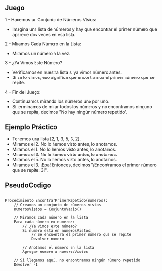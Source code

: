 ## Juego 

1 - Hacemos un Conjunto de Números Vistos:
- Imagina una lista de números y hay que encontrar el primer número que aparece dos veces en esa lista.

2 - Miramos Cada Número en la Lista:
- Miramos un número a la vez.

3 - ¿Ya Vimos Este Número?
- Verificamos en nuestra lista si ya vimos número antes.
- Si ya lo vimos, eso significa que encontramos el primer número que se repite.

4 - Fin del Juego:
- Continuamos mirando los números uno por uno.
- Si terminamos de mirar todos los números y no encontramos ninguno que se repita, decimos "No hay ningún número repetido".

## Ejemplo Práctico
- Tenemos una lista [2, 1, 3, 5, 3, 2].
- Miramos el 2. No lo hemos visto antes, lo anotamos.
- Miramos el 1. No lo hemos visto antes, lo anotamos.
- Miramos el 3. No lo hemos visto antes, lo anotamos.
- Miramos el 5. No lo hemos visto antes, lo anotamos.
- Miramos el 3. ¡Epa! Entonces, decimos "¡Encontramos el primer número que se repite: 3!".

## PseudoCodigo

```plaintext

Procedimiento EncontrarPrimerRepetido(numeros):
    // Creamos un conjunto de números vistos
    numerosVistos = ConjuntoVacio()

    // Miramos cada número en la lista
    Para cada número en numeros:
        // ¿Ya vimos este número?
        Si numero está en numerosVistos:
            // Se encuentra el primer número que se repite
            Devolver numero

        // Anotamos el número en la lista
        Agregar numero a numerosVistos

    // Si llegamos aquí, no encontramos ningún número repetido
    Devolver -1
    
```